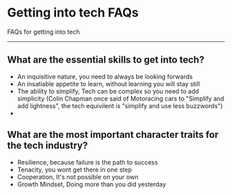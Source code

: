 # Getting into tech FAQs

FAQs for getting into tech

---

## What are the essential skills to get into tech?

* An inquisitive nature, you need to always be looking forwards
* An insatiable appetite to learn, without learning you will stay still
* The ability to simplify, Tech can be complex so you need to add simplicity (Colin Chapman once said of Motoracing cars to "Simplify and add lightness", the tech equivilent is "simplify and use less buzzwords")
*

## What are the most important character traits for the tech industry?

* Resilience, because failure is the path to success
* Tenacity, you wont get there in one step
* Cooperation, It's not possible on your own
* Growth Mindset, Doing more than you did yesterday 
